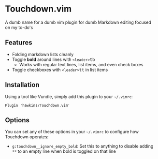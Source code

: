 # Touchdown.vim

A dumb name for a dumb vim plugin for dumb Markdown editing focused on my to-do's

## Features

- Folding markdown lists cleanly
- Toggle **bold** around lines with <kbd>`<leader>`tb</kbd>
  - Works with regular text lines, list items, and even check boxes
- Toggle checkboxes with <kbd>`<leader>`tt</kbd> in list items

## Installation

Using a tool like Vundle, simply add this plugin to your `~/.vimrc`:

```
Plugin 'hawkins/Touchdown.vim'
```

## Options

You can set any of these options in your `~/.vimrc` to configure how Touchdown operates:

- `g:touchdown__ignore_empty_bold`: Set this to anything to disable adding `**` to an empty line when bold is toggled on that line
